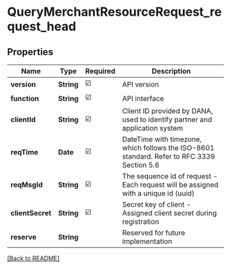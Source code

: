 # QueryMerchantResourceRequest_request_head
## Properties

| Name | Type | Required | Description |
| ------------- | ------------- | ------------- | ------------- |
| **version** | **String** | ☑️ | API version |
| **function** | **String** | ☑️ | API interface |
| **clientId** | **String** | ☑️ | Client ID provided by DANA, used to identify partner and application system |
| **reqTime** | **Date** | ☑️ | DateTime with timezone, which follows the ISO-8601 standard. Refer to RFC 3339 Section 5.6 |
| **reqMsgId** | **String** | ☑️ | The sequence id of request - Each request will be assigned with a unique id (uuid) |
| **clientSecret** | **String** | ☑️ | Secret key of client - Assigned client secret during registration |
| **reserve** | **String** |  | Reserved for future implementation |

[[Back to README]](../../../../README.md)
